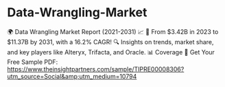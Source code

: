 # Data-Wrangling-Market
🌍 Data Wrangling Market Report (2021-2031) 📈 
🚀 From $3.42B in 2023 to $11.37B by 2031, with a 16.2% CAGR! 
🔍 Insights on trends, market share, and key players like Alteryx, Trifacta, and Oracle. 
📊 Coverage
🔗 Get Your Free Sample PDF: https://www.theinsightpartners.com/sample/TIPRE00008306?utm_source=Social&amp;utm_medium=10794
